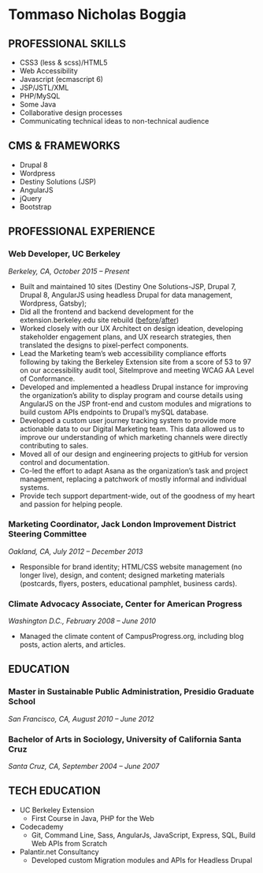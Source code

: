 # Tommaso Nicholas Boggia
## PROFESSIONAL SKILLS
* CSS3 (less & scss)/HTML5
* Web Accessibility
* Javascript (ecmascript 6)
* JSP/JSTL/XML
* PHP/MySQL
* Some Java
* Collaborative design processes
* Communicating technical ideas to non-technical audience

## CMS & FRAMEWORKS
* Drupal 8
* Wordpress
* Destiny Solutions (JSP)
* AngularJS 
* jQuery
* Bootstrap

## PROFESSIONAL EXPERIENCE
### Web Developer, UC Berkeley
*Berkeley, CA, October 2015 – Present*

* Built and maintained 10 sites (Destiny One Solutions-JSP, Drupal 7, Drupal 8, AngularJS using headless Drupal for data management, Wordpress, Gatsby); 
* Did all the frontend and backend development for the extension.berkeley.edu site rebuild ([before](https://web.archive.org/web/20151006020430/http://extension.berkeley.edu/public/category/programArea.do?method=load&selectedProgramAreaId=11461)/[after](https://extension.berkeley.edu/academic-areas/art-and-design/))
* Worked closely with our UX Architect on design ideation, developing stakeholder engagement plans, and UX research strategies, then translated the designs to pixel-perfect components.
* Lead the Marketing team’s web accessibility compliance efforts following by taking the Berkeley Extension site from a score of 53 to 97 on our accessibility audit tool, SiteImprove and meeting WCAG AA Level of Conformance.
* Developed and implemented a headless Drupal instance for improving the organization’s ability to display program and course details using AngularJS on the JSP front-end and custom modules and migrations to build custom APIs endpoints to Drupal’s mySQL database.
* Developed a custom user journey tracking system to provide more actionable data to our Digital Marketing team. This data allowed us to improve our understanding of which marketing channels were directly contributing to sales. 
* Moved all of our design and engineering projects to gitHub for version control and documentation. 
* Co-led the effort to adapt Asana as the organization’s task and project management, replacing a patchwork of mostly informal and individual systems.
* Provide tech support department-wide, out of the goodness of my heart and passion for helping people.
 
### Marketing Coordinator, Jack London Improvement District Steering Committee 
*Oakland, CA, July 2012 – December 2013*

* Responsible for brand identity; HTML/CSS website management (no longer live), design, and content; designed marketing materials (postcards, flyers, posters, educational pamphlet, business cards).  

### Climate Advocacy Associate, Center for American Progress
*Washington D.C., February 2008 – June 2010*

* Managed the climate content of CampusProgress.org, including blog posts, action alerts, and articles.

## EDUCATION
### Master in Sustainable Public Administration, Presidio Graduate School
*San Francisco, CA, August 2010 – June 2012*
### Bachelor of Arts in Sociology, University of California Santa Cruz
*Santa Cruz, CA, September 2004 – June 2007*


## TECH EDUCATION
* UC Berkeley Extension
    * First Course in Java, PHP for the Web
* Codecademy
    * Git, Command Line, Sass, AngularJs, JavaScript, Express, SQL, Build Web APIs from Scratch
* Palantir.net Consultancy
    * Developed custom Migration modules and APIs for Headless Drupal
